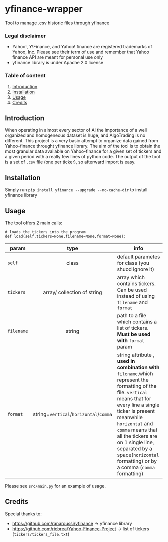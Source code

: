 # yfinance-wrapper
Tool to manage .csv historic files through yfinance
### Legal disclaimer
- Yahoo!, Y!Finance, and Yahoo! finance are registered trademarks of Yahoo, Inc. Please see their term of use and remember that Yahoo finance API are meant for personal use only
- yfinance library is under Apache 2.0 license
### Table of content
1. [Introduction](#introduction)
2. [Installation](#installation)
3. [Usage](#usage)
4. [Credits](#credits)

## Introduction <a name="introduction"></a>
When operating in almost every sector of AI the importance of a well organized and homogeneous dataset is huge, and AlgoTrading is no different. This project is a very basic attempt to organize data gained from Yahoo-finance throught yfinance library. The aim of the tool is to obtain the most granular data available on Yahoo-finance for a given set of tickers and a given period with a really few lines of python code. The output of the tool is a set of `.csv` file (one per ticker), so afterward import is easy.

## Installation <a name="installation"></a>
Simply run `pip install yfinance --upgrade --no-cache-dir` to install yfinance library

## Usage <a name="usage"></a>
The tool offers 2 main calls:
```
# loads the tickers into the program
def load(self,tickers=None,filename=None,format=None):
```
|param|type|info|
|-----|:--:|----|
|`self` |class| default parametes for class (you shuod ignore it)|
|`tickers`|array/ collection of string|array which contains tickers. Can be used instead of using `filename` and `format`|
|`filename`|string|path to a file which contains a list of tickers. **Must be used with** `format` param|
|`format`|string=`vertical`/`horizontal`/`comma`|string attribute , **used in combination with** `filename`,which represent the formatting of the file. `vertical` means that for every line a single ticker is present meanwhile `horizontal` and `comma` means that all the tickers are on 1 single line, separated by a space(`horizontal` formatting) or by a comma (`comma` formatting)|

Please see `src/main.py` for an example of usage.

## Credits <a name="credits"></a>
Special thanks to:
- https://github.com/ranaroussi/yfinance $\rightarrow$ yfinance library
- https://github.com/ricbrea/Yahoo-Finance-Project $\rightarrow$ list of tickers (`tickers/tickers_file.txt`)
